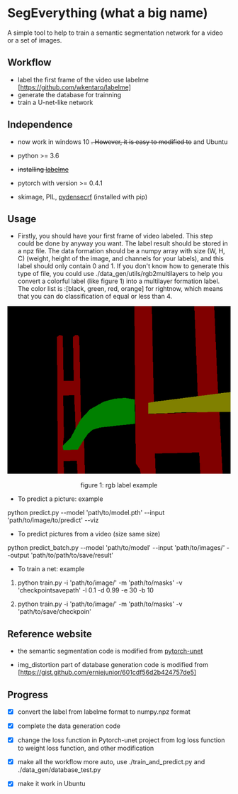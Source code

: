 # SegEverything (what a big name)
A simple tool to help to train a semantic segmentation network for a video or a set of images.



## Workflow
- label the first frame of the video use labelme [https://github.com/wkentaro/labelme]
- generate the database for trainning
- train a U-net-like network



## Independence

- now work in windows 10 ~~. However, it is easy to modified to~~ and Ubuntu

- python >= 3.6
- ~~installing [labelme](<https://gist.github.com/erniejunior/601cdf56d2b424757de5>)~~

- pytorch with version >= 0.4.1

- skimage, PIL, [pydensecrf](https://github.com/lucasb-eyer/pydensecrf) (installed with pip)

## Usage
- Firstly, you should have your first frame of video labeled. This step could be done by anyway you want. The label result should be stored in a npz file. The data formation should be a numpy array with size (W, H, C) (weight, height of the image, and channels for your labels), and this label should only contain 0 and 1. If you don't know how to generate this type of file, you could use ./data_gen/utils/rgb2multilayers to help you convert a colorful label (like figure 1) into a multilayer formation label. The color list is :[black, green, red, orange] for rightnow, which means that you can do classification of equal or less than 4. 

![label-example](<https://github.com/ZhaoJinHA/SegEverything/blob/master/label_example.png>)

<center>figure 1: rgb label example</center>


- To predict a picture: example

 python predict.py --model 'path/to/model.pth' --input 'path/to/image/to/predict' --viz

- To predict pictures from a video (size same size)

 python predict_batch.py --model 'path/to/model' --input 'path/to/images/' --output 'path/to/path/to/save/result'

- To train a net: example

1. python train.py -i 'path/to/image/' -m 'path/to/masks' -v 'checkpointsavepath' -l 0.1 -d 0.99 -e 30 -b 10

2. python train.py -i 'path/to/image/' -m 'path/to/masks' -v 'path/to/save/checkpoin'



## Reference website

- the semantic segmentation code is modified from [pytorch-unet](https://github.com/milesial/Pytorch-UNet)

- img_distortion part of database generation code is modified from [https://gist.github.com/erniejunior/601cdf56d2b424757de5]



## Progress

- [x] convert the label from labelme format to numpy.npz format
- [x] complete the data generation code
- [x] change the loss function in Pytorch-unet project from log loss function to weight loss function, and other modification
- [x] make all the workflow more auto, use ./train_and_predict.py and ./data_gen/database_test.py
- [x] make it work in Ubuntu



